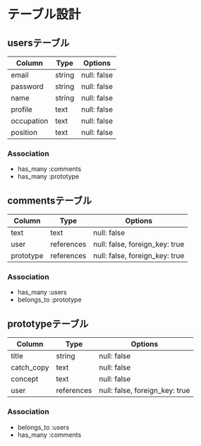 # テーブル設計

## usersテーブル

| Column     | Type   | Options     |
| ---------- | ------ | ------------|
| email      | string | null: false |
| password   | string | null: false |
| name       | string | null: false |
| profile    | text   | null: false |
| occupation | text   | null: false |
| position   | text   | null: false |

### Association

- has_many :comments
- has_many :prototype

## commentsテーブル

| Column     | Type       | Options                        |
| ---------- | ---------- | -------------------------------|
| text       | text       | null: false                    |
| user       | references | null: false, foreign_key: true |
| prototype  | references | null: false, foreign_key: true |

### Association

- has_many :users
- belongs_to :prototype

## prototypeテーブル

| Column     | Type       | Options                        |
| ---------- | ---------- | -------------------------------|
| title      | string     | null: false                    |
| catch_copy | text       | null: false                    |
| concept    | text       | null: false                    |
| user       | references | null: false, foreign_key: true |

### Association

- belongs_to :users
- has_many :comments

